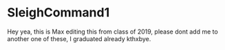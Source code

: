 # SleighCommand1

Hey yea, this is Max editing this from class of 2019, please dont add me to another one of these, I graduated already kthxbye.
